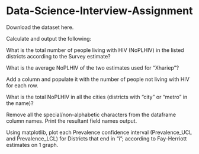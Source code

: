 # Data-Science-Interview-Assignment

Download the dataset here.

Calculate and output the following:

What is the total number of people living with HIV (NoPLHIV) in the listed districts according to the Survey estimate?

What is the average NoPLHIV of the two estimates used for “Xhariep”?

Add a column and populate it with the number of people not living with HIV for each row.

What is the total NoPLHIV in all the cities (districts with “city” or “metro” in the name)? 

Remove all the special/non-alphabetic characters from the dataframe column names. Print the resultant field names output. 

Using matplotlib, plot each Prevalence confidence interval (Prevalence_UCL and Prevalence_LCL) for Districts that end in “i”; according to Fay-Herriott estimates on 1 graph. 
